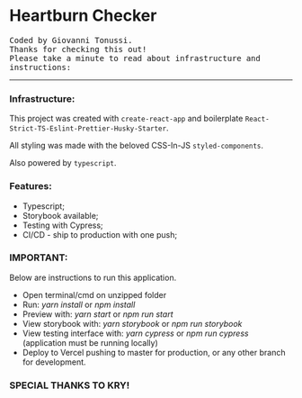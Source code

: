 # Heartburn Checker

<p>
  <samp>
    Coded by Giovanni Tonussi.<br>
    Thanks for checking this out!<br>
    Please take a minute to read about infrastructure and instructions:
  </samp>
</p>

---------------------------

### Infrastructure:

This project was created with ```create-react-app``` and boilerplate ```React-Strict-TS-Eslint-Prettier-Husky-Starter```.

All styling was made with the beloved CSS-In-JS ```styled-components```.

Also powered by ```typescript```.

### Features:

- Typescript;
- Storybook available;
- Testing with Cypress;
- CI/CD - ship to production with one push;

### IMPORTANT:

Below are instructions to run this application.

- Open terminal/cmd on unzipped folder
- Run: *yarn install* or *npm install*
- Preview with: *yarn start* or *npm run start*
- View storybook with: *yarn storybook* or *npm run storybook*
- View testing interface with: *yarn cypress* or *npm run cypress* (application must be running locally)
- Deploy to Vercel pushing to master for production, or any other branch for development.

### SPECIAL THANKS TO KRY!
